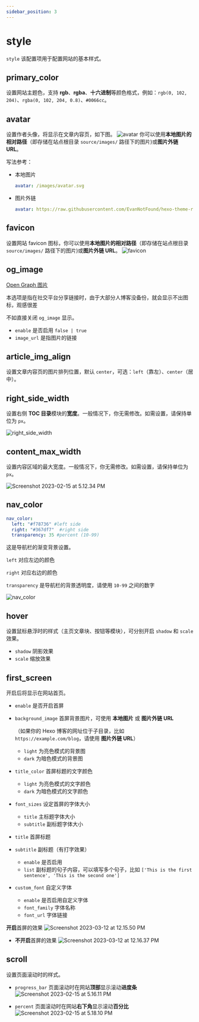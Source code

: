 ```yaml
---
sidebar_position: 3
---
```


# style

`style` 该配置项用于配置网站的基本样式。

## primary_color

设置网站主题色，支持 **rgb**、**rgba**、**十六进制**等颜色格式，例如：`rgb(0, 102, 204)`、`rgba(0, 102, 204, 0.8)`、`#0066cc`。

## avatar

设置作者头像，将显示在文章内容页，如下图。
![avatar](https://evan.beee.top/img/Screen%20Shot%202022-12-11%20at%205.44.13%20PM.png)
你可以使用**本地图片的相对路径**（即存储在站点根目录 `source/images/` 路径下的图片)或**图片外链 URL**。  

写法参考：

- 本地图片
  ```yaml
  avatar: /images/avatar.svg
  ```
- 图片外链
  ```yaml
  avatar: https://raw.githubusercontent.com/EvanNotFound/hexo-theme-redefine/main/source/images/avatar.svg
  ```

## favicon

设置网站 favicon 图标，你可以使用**本地图片的相对路径**（即存储在站点根目录 `source/images/` 路径下的图片)或**图片外链 URL**。 
![favicon](https://evan.beee.top/img/Screen%20Shot%202022-12-11%20at%205.42.21%20PM.png)

## og_image

[Open Graph 图片](https://ogp.me/)

本选项是指在社交平台分享链接时，由于大部分人博客没备份，就会显示不出图标，观感很差

不如直接关闭 `og_image` 显示。

- `enable` 是否启用 `false | true`
- `image_url` 是指图片的链接

## article\_img_align

设置文章内容页的图片排列位置，默认 `center`，可选：`left`（靠左）、`center`（居中）。

## right_side_width

设置右侧 **TOC 目录**模块的**宽度**。一般情况下，你无需修改。如需设置，请保持单位为 `px`。

![right_side_width](https://evan.beee.top/img/Screen%20Shot%202022-12-11%20at%205.40.48%20PM.png)

## content\_max\_width

设置内容区域的最大宽度。一般情况下，你无需修改。如需设置，请保持单位为 `px`。

![Screenshot 2023-02-15 at 5.12.34 PM](https://evan.beee.top/img/2023/02/15/6c413b2018e73ae6824fda700c9403fd.png)

## nav_color

```yml
nav_color: 
  left: "#f78736" #left side 
  right: "#367df7"  #right side
  transparency: 35 #percent (10-99)
```

这是导航栏的渐变背景设置。

`left` 对应左边的颜色

`right` 对应右边的颜色

`transparency` 是导航栏的背景透明度，请使用 `10-99` 之间的数字

![nav_color](https://evan.beee.top/img/Screen%20Shot%202022-12-11%20at%205.46.35%20PM.png)

## hover

设置鼠标悬浮时的样式（主页文章块、按钮等模块），可分别开启 `shadow` 和 `scale` 效果。

- `shadow` 阴影效果
- `scale` 缩放效果

## first_screen

开启后将显示在网站首页。

- `enable` 是否开启首屏

- `background_image` 首屏背景图片，可使用 **本地图片** 或 **图片外链 URL**

  （如果你的 Hexo 博客的网址位于子目录，比如 `https://example.com/blog`，请使用 **图片外链 URL**）

  - `light` 为亮色模式的背景图
  - `dark` 为暗色模式的背景图

- `title_color` 首屏标题的文字颜色

  - `light` 为亮色模式的文字颜色
  - `dark` 为暗色模式的文字颜色

- `font_sizes` 设定首屏的字体大小

  - `title` 主标题字体大小
  - `subtitle` 副标题字体大小

- `title` 首屏标题

- `subtitle` 副标题（有打字效果）

  - `enable` 是否启用
  - `list` 副标题的句子内容，可以填写多个句子，比如 `['This is the first sentence', 'This is the second one']`

- `custom_font` 自定义字体

  - `enable` 是否启用自定义字体
  - `font_family` 字体名称
  - `font_url` 字体链接

**开启**首屏的效果
![Screenshot 2023-03-12 at 12.15.50 PM](https://evan.beee.top/img/2023/03/12/fdf9529fd47b0670b91985e20249ea8f.png)

- **不开启**首屏的效果
  ![Screenshot 2023-03-12 at 12.16.37 PM](https://evan.beee.top/img/2023/03/12/f2001c16f3a8edeecb8fa92210a2d914.png)

## scroll

设置页面滚动时的样式。

- `progress_bar` 页面滚动时在网站**顶部**显示滚动**进度条**
  ![Screenshot 2023-02-15 at 5.16.11 PM](https://evan.beee.top/img/2023/02/15/d21fd5bc321b6e37001c26f9e4a04ebc.png)

- `percent` 页面滚动时在网站**右下角**显示滚动**百分比**![Screenshot 2023-02-15 at 5.18.10 PM](https://evan.beee.top/img/2023/02/15/85d1182cfc0e255bf2aa7eecc788a76c.png)

